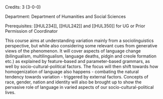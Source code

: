 Credits: 3 (3-0-0)

Department: Department of Humanities and Social Sciences

Prerequisites: [[HUL234]], [[HUL242]] and [[HUL350]] for UG or Prior Permission of Coordinator

This course aims at understanding variation mainly from a sociolinguistics perspective, but while also considering some relevant cues from generative views of the phenomenon. It will cover aspects of language change (bilingualism, multilingualism, language deaths, pidgin and creole formation etc.) as explained by feature-based and parameter-based grammars, as well by socio-cultural-political factors. The focus will then shift towards how homogenization of language also happens - combating the natural tendency towards variation - triggered by external factors. Concepts of race, gender, nation and identity will also be brought up to show the pervasive role of language in varied aspects of our socio-cultural-political lives.